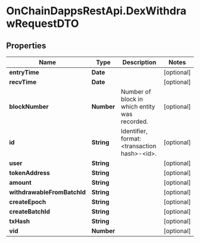 # OnChainDappsRestApi.DexWithdrawRequestDTO

## Properties

Name | Type | Description | Notes
------------ | ------------- | ------------- | -------------
**entryTime** | **Date** |  | [optional] 
**recvTime** | **Date** |  | [optional] 
**blockNumber** | **Number** | Number of block in which entity was recorded. | [optional] 
**id** | **String** | Identifier, format: &lt;transaction hash&gt;-&lt;id&gt;. | [optional] 
**user** | **String** |  | [optional] 
**tokenAddress** | **String** |  | [optional] 
**amount** | **String** |  | [optional] 
**withdrawableFromBatchId** | **String** |  | [optional] 
**createEpoch** | **String** |  | [optional] 
**createBatchId** | **String** |  | [optional] 
**txHash** | **String** |  | [optional] 
**vid** | **Number** |  | [optional] 


